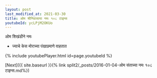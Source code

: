 ```yaml
---
layout: post
last_modified_at: 2021-03-30
title: ओम श्रीनिवासाया नमः १०८ टाइम्स
youtubeId: ycLPjM2OKUo
---
```

 
 
 ओम शिखंडीने नमः  
 
 -  ज्याचे केस मोराच्या पंखाप्रमाणे वाहतात 
 
  
 
  
 
 
 
 
 
 


{% include youtubePlayer.html id=page.youtubeId %}
 
[Next]({{ site.baseurl }}{% link  split2/_posts/2016-01-04-ओम संताच्या नमः १०८ टाइम्स.md%})
 
